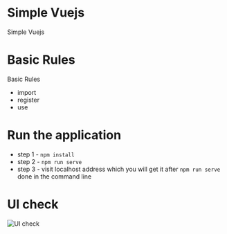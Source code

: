 # Simple Vuejs
Simple Vuejs

# Basic Rules
Basic Rules

* import
* register
* use

# Run the application
* step 1 - `npm install`
* step 2 - `npm run serve`
* step 3 - visit localhost address which you will get it after `npm run serve` done in the command line

# UI check

![UI check](dare.gif)

